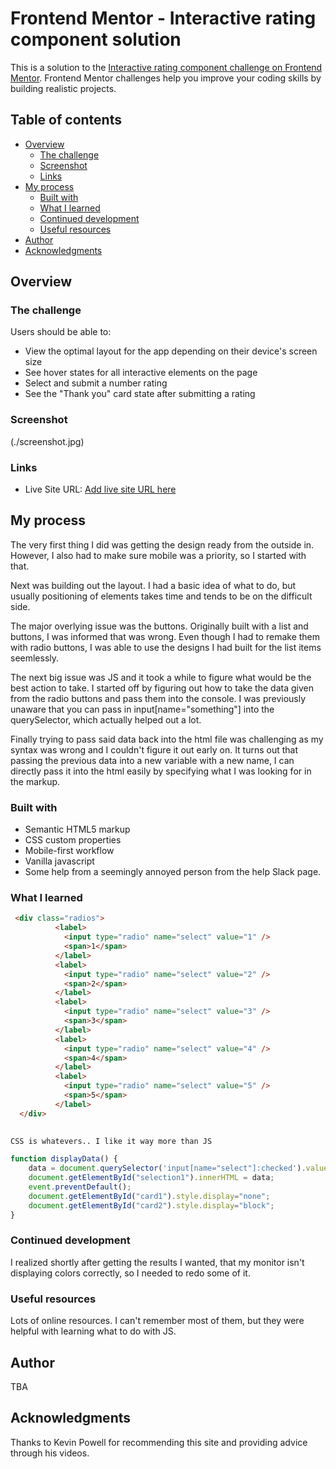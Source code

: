 # Frontend Mentor - Interactive rating component solution

This is a solution to the [Interactive rating component challenge on Frontend Mentor](https://www.frontendmentor.io/challenges/interactive-rating-component-koxpeBUmI). Frontend Mentor challenges help you improve your coding skills by building realistic projects. 

## Table of contents

- [Overview](#overview)
  - [The challenge](#the-challenge)
  - [Screenshot](#screenshot)
  - [Links](#links)
- [My process](#my-process)
  - [Built with](#built-with)
  - [What I learned](#what-i-learned)
  - [Continued development](#continued-development)
  - [Useful resources](#useful-resources)
- [Author](#author)
- [Acknowledgments](#acknowledgments)


## Overview

### The challenge

Users should be able to:

- View the optimal layout for the app depending on their device's screen size
- See hover states for all interactive elements on the page
- Select and submit a number rating
- See the "Thank you" card state after submitting a rating

### Screenshot

(./screenshot.jpg)


### Links

- Live Site URL: [Add live site URL here](https://jonathon-eng.github.io/FrontEndMentorChallenge2/)

## My process

The very first thing I did was getting the design ready from the outside in. However, I also had to make sure mobile was a priority, so I started with that. 

Next was building out the layout. I had a basic idea of what to do, but usually positioning of elements takes time and tends to be on the difficult side.

The major overlying issue was the buttons. Originally built with a list and buttons, I was informed that was wrong. Even though I had to remake them with radio buttons, I was able to use the designs I had built for the list items seemlessly.

The next big issue was JS and it took a while to figure what would be the best action to take. I started off by figuring out how to take the data given from the radio buttons and pass them into the console. I was previously unaware that you can pass in input[name="something"] into the querySelector, which actually helped out a lot. 

Finally trying to pass said data back into the html file was challenging as my syntax was wrong and I couldn't figure it out early on. It turns out that passing the previous data into a new variable with a new name, I can directly pass it into the html easily by specifying what I was looking for in the markup.

### Built with

- Semantic HTML5 markup
- CSS custom properties
- Mobile-first workflow
- Vanilla javascript
- Some help from a seemingly annoyed person from the help Slack page.

### What I learned


```html
 <div class="radios">
          <label>
            <input type="radio" name="select" value="1" />
            <span>1</span> 
          </label>
          <label>
            <input type="radio" name="select" value="2" />
            <span>2</span> 
          </label>
          <label>
            <input type="radio" name="select" value="3" />
            <span>3</span> 
          </label>
          <label>
            <input type="radio" name="select" value="4" />
            <span>4</span> 
          </label>
          <label>
            <input type="radio" name="select" value="5" />
            <span>5</span> 
          </label>
  </div>
        

```
```css
CSS is whatevers.. I like it way more than JS
```
```js
function displayData() {
    data = document.querySelector('input[name="select"]:checked').value;
    document.getElementById("selection1").innerHTML = data;
    event.preventDefault();
    document.getElementById("card1").style.display="none";
    document.getElementById("card2").style.display="block";
}
```



### Continued development

I realized shortly after getting the results I wanted, that my monitor isn't displaying colors correctly, so I needed to redo some of it.

### Useful resources

Lots of online resources. I can't remember most of them, but they were helpful with learning what to do with JS.

## Author

TBA

## Acknowledgments

Thanks to Kevin Powell for recommending this site and providing advice through his videos.
